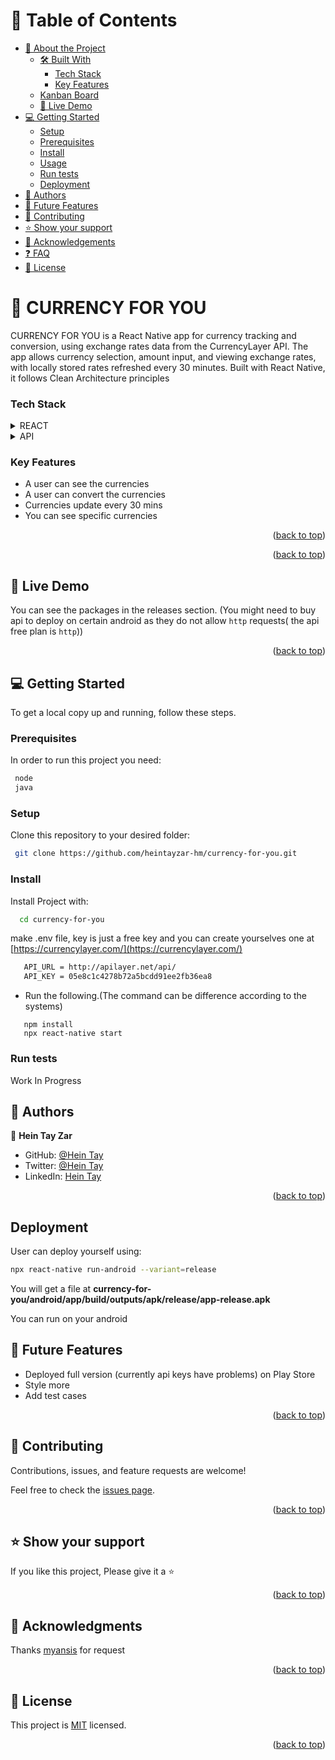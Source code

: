 
<a name="readme-top"></a>

<!-- TABLE OF CONTENTS -->

# 📗 Table of Contents

- [📖 About the Project](#about-project)
  - [🛠 Built With](#built-with)
    - [Tech Stack](#tech-stack)
    - [Key Features](#key-features)
  - [Kanban Board](#kanban-board)
  - [🚀 Live Demo](#live-demo)
- [💻 Getting Started](#getting-started)
  - [Setup](#setup)
  - [Prerequisites](#prerequisites)
  - [Install](#install)
  - [Usage](#usage)
  - [Run tests](#run-tests)
  - [Deployment](#triangular_flag_on_post-deployment)
- [👥 Authors](#authors)
- [🔭 Future Features](#future-features)
- [🤝 Contributing](#contributing)
- [⭐️ Show your support](#support)
- [🙏 Acknowledgements](#acknowledgements)
- [❓ FAQ](#faq)
- [📝 License](#license)

<!-- PROJECT DESCRIPTION -->

# 📖 CURRENCY FOR YOU <a name="about-project"></a>

CURRENCY FOR YOU is a React Native app for currency tracking and conversion, using exchange rates data from the CurrencyLayer API. The app allows currency selection, amount input, and viewing exchange rates, with locally stored rates refreshed every 30 minutes. Built with React Native, it follows Clean Architecture principles 

### Tech Stack <a name="tech-stack"></a>


<details>
  <summary>REACT</summary>
  <ul>
    <li><a href="https://reactnative.dev/">React</a></li>
    <li><a href="https://redux.js.org/">Redux</a></li>
  </ul>
</details>

<details>
  <summary>API</summary>
  <ul>
      <li><a href="https://www.currencylayer.com/">currencylayer.com</a></li>

  </ul>
</details>


### Key Features <a name="key-features"></a>

- A user can see the currencies
- A user can convert the currencies
- Currencies update every 30 mins
- You can see specific currencies

<p align="right">(<a href="#readme-top">back to top</a>)</p>

<p align="right">(<a href="#readme-top">back to top</a>)</p>

<!-- LIVE DEMO -->

## 🚀 Live Demo <a name="live-demo"></a>

You can see the packages in the releases section. (You might need to buy api to deploy on certain android as they do not allow `http` requests( the api free plan is `http`)) 
<p align="right">(<a href="#readme-top">back to top</a>)</p>

<!-- GETTING STARTED -->

## 💻 Getting Started <a name="getting-started"></a>

To get a local copy up and running, follow these steps.

### Prerequisites

In order to run this project you need:

```sh
 node
 java
```

### Setup

Clone this repository to your desired folder:

```sh
 git clone https://github.com/heintayzar-hm/currency-for-you.git
```

### Install

Install Project with:

```sh
  cd currency-for-you
```
make .env file, key is just a free key and you can create yourselves one at [https://currencylayer.com/](https://currencylayer.com/)
```sh
   API_URL = http://apilayer.net/api/
   API_KEY = 05e8c1c4278b72a5bcdd91ee2fb36ea8
```

- Run the following.(The command can be difference according to the systems)

```
   npm install
   npx react-native start
```

### Run tests

Work In Progress

## 👥 Authors <a name="authors"></a>

👤 **Hein Tay Zar**

- GitHub: [@Hein Tay](https://github.com/heintayzar-hm)
- Twitter: [@Hein Tay](https://twitter.com/heintayzarhm)
- LinkedIn: [Hein Tay](https://www.linkedin.com/in/hein-tay-zar)

<p align="right">(<a href="#readme-top">back to top</a>)</p>

## Deployment

User can deploy yourself using:

```sh
npx react-native run-android --variant=release
```

You will get a file at <b>currency-for-you/android/app/build/outputs/apk/release/app-release.apk</b>

You can run on your android

<!-- FUTURE FEATURES -->

 ## 🔭 Future Features <a name="future-features"></a>

- Deployed full version (currently api keys have problems) on Play Store
- Style more
- Add test cases

<p align="right">(<a href="#readme-top">back to top</a>)</p>

<!-- CONTRIBUTING -->

## 🤝 Contributing <a name="contributing"></a>

Contributions, issues, and feature requests are welcome!

Feel free to check the [issues page](../../issues/).

<p align="right">(<a href="#readme-top">back to top</a>)</p>

<!-- SUPPORT -->

 ## ⭐️ Show your support <a name="support"></a>

If you like this project, Please give it a ⭐️

<p align="right">(<a href="#readme-top">back to top</a>)</p>

<!-- ACKNOWLEDGEMENTS -->

 ## 🙏 Acknowledgments <a name="acknowledgements"></a>

 Thanks [myansis](https://myansis.com/) for request

<p align="right">(<a href="#readme-top">back to top</a>)</p>

## 📝 License <a name="license"></a>

This project is [MIT](./LICENSE) licensed.

<p align="right">(<a href="#readme-top">back to top</a>)</p>

